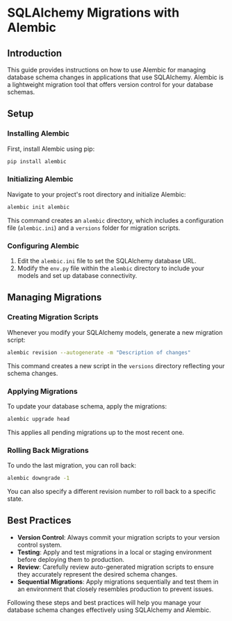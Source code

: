 # SQLAlchemy Migrations with Alembic

## Introduction

This guide provides instructions on how to use Alembic for managing database schema changes in applications that use SQLAlchemy. Alembic is a lightweight migration tool that offers version control for your database schemas.

## Setup

### Installing Alembic

First, install Alembic using pip:

```bash
pip install alembic
```

### Initializing Alembic

Navigate to your project's root directory and initialize Alembic:

```bash
alembic init alembic
```

This command creates an `alembic` directory, which includes a configuration file (`alembic.ini`) and a `versions` folder for migration scripts.

### Configuring Alembic

1. Edit the `alembic.ini` file to set the SQLAlchemy database URL.
2. Modify the `env.py` file within the `alembic` directory to include your models and set up database connectivity.

## Managing Migrations

### Creating Migration Scripts

Whenever you modify your SQLAlchemy models, generate a new migration script:

```bash
alembic revision --autogenerate -m "Description of changes"
```

This command creates a new script in the `versions` directory reflecting your schema changes.

### Applying Migrations

To update your database schema, apply the migrations:

```bash
alembic upgrade head
```

This applies all pending migrations up to the most recent one.

### Rolling Back Migrations

To undo the last migration, you can roll back:

```bash
alembic downgrade -1
```

You can also specify a different revision number to roll back to a specific state.

## Best Practices

- **Version Control**: Always commit your migration scripts to your version control system.
- **Testing**: Apply and test migrations in a local or staging environment before deploying them to production.
- **Review**: Carefully review auto-generated migration scripts to ensure they accurately represent the desired schema changes.
- **Sequential Migrations**: Apply migrations sequentially and test them in an environment that closely resembles production to prevent issues.

Following these steps and best practices will help you manage your database schema changes effectively using SQLAlchemy and Alembic.
